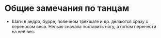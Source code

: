 Общие замечания по танцам
=========================

- Шаги в андро, бурре, полечном трёхшаге и др. делаются сразу с переносом веса. Нельзя сначала поставить ногу, а потом перенести на неё вес.
